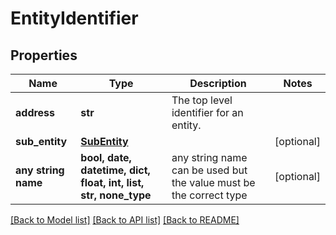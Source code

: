 # EntityIdentifier


## Properties
Name | Type | Description | Notes
------------ | ------------- | ------------- | -------------
**address** | **str** | The top level identifier for an entity. | 
**sub_entity** | [**SubEntity**](SubEntity.md) |  | [optional] 
**any string name** | **bool, date, datetime, dict, float, int, list, str, none_type** | any string name can be used but the value must be the correct type | [optional]

[[Back to Model list]](../README.md#documentation-for-models) [[Back to API list]](../README.md#documentation-for-api-endpoints) [[Back to README]](../README.md)


